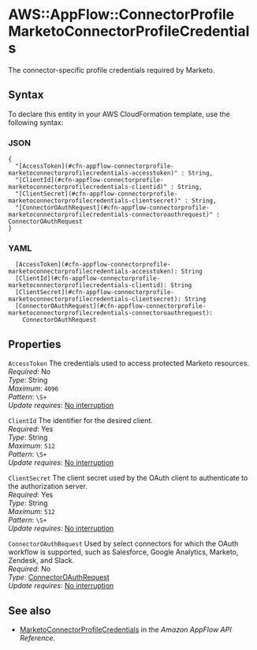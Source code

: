 # AWS::AppFlow::ConnectorProfile MarketoConnectorProfileCredentials<a name="aws-properties-appflow-connectorprofile-marketoconnectorprofilecredentials"></a>

The connector\-specific profile credentials required by Marketo\.

## Syntax<a name="aws-properties-appflow-connectorprofile-marketoconnectorprofilecredentials-syntax"></a>

To declare this entity in your AWS CloudFormation template, use the following syntax:

### JSON<a name="aws-properties-appflow-connectorprofile-marketoconnectorprofilecredentials-syntax.json"></a>

```
{
  "[AccessToken](#cfn-appflow-connectorprofile-marketoconnectorprofilecredentials-accesstoken)" : String,
  "[ClientId](#cfn-appflow-connectorprofile-marketoconnectorprofilecredentials-clientid)" : String,
  "[ClientSecret](#cfn-appflow-connectorprofile-marketoconnectorprofilecredentials-clientsecret)" : String,
  "[ConnectorOAuthRequest](#cfn-appflow-connectorprofile-marketoconnectorprofilecredentials-connectoroauthrequest)" : ConnectorOAuthRequest
}
```

### YAML<a name="aws-properties-appflow-connectorprofile-marketoconnectorprofilecredentials-syntax.yaml"></a>

```
  [AccessToken](#cfn-appflow-connectorprofile-marketoconnectorprofilecredentials-accesstoken): String
  [ClientId](#cfn-appflow-connectorprofile-marketoconnectorprofilecredentials-clientid): String
  [ClientSecret](#cfn-appflow-connectorprofile-marketoconnectorprofilecredentials-clientsecret): String
  [ConnectorOAuthRequest](#cfn-appflow-connectorprofile-marketoconnectorprofilecredentials-connectoroauthrequest):
    ConnectorOAuthRequest
```

## Properties<a name="aws-properties-appflow-connectorprofile-marketoconnectorprofilecredentials-properties"></a>

`AccessToken` <a name="cfn-appflow-connectorprofile-marketoconnectorprofilecredentials-accesstoken"></a>
The credentials used to access protected Marketo resources\.  
_Required_: No  
_Type_: String  
_Maximum_: `4096`  
_Pattern_: `\S+`  
_Update requires_: [No interruption](https://docs.aws.amazon.com/AWSCloudFormation/latest/UserGuide/using-cfn-updating-stacks-update-behaviors.html#update-no-interrupt)

`ClientId` <a name="cfn-appflow-connectorprofile-marketoconnectorprofilecredentials-clientid"></a>
The identifier for the desired client\.  
_Required_: Yes  
_Type_: String  
_Maximum_: `512`  
_Pattern_: `\S+`  
_Update requires_: [No interruption](https://docs.aws.amazon.com/AWSCloudFormation/latest/UserGuide/using-cfn-updating-stacks-update-behaviors.html#update-no-interrupt)

`ClientSecret` <a name="cfn-appflow-connectorprofile-marketoconnectorprofilecredentials-clientsecret"></a>
The client secret used by the OAuth client to authenticate to the authorization server\.  
_Required_: Yes  
_Type_: String  
_Maximum_: `512`  
_Pattern_: `\S+`  
_Update requires_: [No interruption](https://docs.aws.amazon.com/AWSCloudFormation/latest/UserGuide/using-cfn-updating-stacks-update-behaviors.html#update-no-interrupt)

`ConnectorOAuthRequest` <a name="cfn-appflow-connectorprofile-marketoconnectorprofilecredentials-connectoroauthrequest"></a>
Used by select connectors for which the OAuth workflow is supported, such as Salesforce, Google Analytics, Marketo, Zendesk, and Slack\.  
_Required_: No  
_Type_: [ConnectorOAuthRequest](aws-properties-appflow-connectorprofile-connectoroauthrequest.md)  
_Update requires_: [No interruption](https://docs.aws.amazon.com/AWSCloudFormation/latest/UserGuide/using-cfn-updating-stacks-update-behaviors.html#update-no-interrupt)

## See also<a name="aws-properties-appflow-connectorprofile-marketoconnectorprofilecredentials--seealso"></a>

- [MarketoConnectorProfileCredentials](https://docs.aws.amazon.com/appflow/1.0/APIReference/API_MarketoConnectorProfileCredentials.html) in the _Amazon AppFlow API Reference_\.
